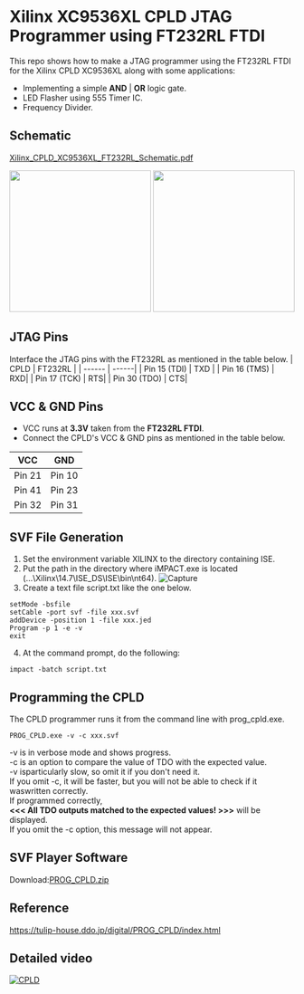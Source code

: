 # Xilinx XC9536XL CPLD JTAG Programmer using FT232RL FTDI
This repo shows how to make a JTAG programmer using the FT232RL FTDI for the Xilinx CPLD XC9536XL along with some applications:<br />
+ Implementing a simple **AND** | **OR** logic gate.
+ LED Flasher using 555 Timer IC.
+ Frequency Divider.
## Schematic
[Xilinx_CPLD_XC9536XL_FT232RL_Schematic.pdf](https://github.com/mostafa-1997/Xilinx_XC9536XL_CPLD_FT232RL_JTAG_PROGRAMMER/files/7697454/Xilinx_CPLD_XC9536XL_FT232RL_Schematic.pdf)

<img src="https://user-images.githubusercontent.com/48930532/145685755-cbae6665-04a5-4eb7-8c98-3df3f35af5f1.PNG" width="250">

<img src="https://user-images.githubusercontent.com/48930532/145686186-ed0be05b-33e5-49af-94aa-52858e1e3939.jpeg" width="250">

## JTAG Pins
Interface the JTAG pins with the FT232RL as mentioned in the table below.
| CPLD | FT232RL |
| ------ | ------|
| Pin 15 (TDI)   | TXD |
| Pin 16 (TMS) | RXD|
| Pin 17 (TCK)    | RTS|
| Pin 30 (TDO)    | CTS|

## VCC & GND Pins
+ VCC runs at **3.3V** taken from the **FT232RL FTDI**.
+ Connect the CPLD's VCC & GND pins as mentioned in the table below.

| VCC | GND |
| ------ | ------|
| Pin 21  | Pin 10|
| Pin 41| Pin 23|
| Pin 32 | Pin 31|

## SVF File Generation
1. Set the environment variable XILINX to the directory containing ISE.
2. Put the path in the directory where iMPACT.exe is located (...\Xilinx\14.7\ISE_DS\ISE\bin\nt64).
![Capture](https://user-images.githubusercontent.com/48930532/145686903-192a21b8-6088-4204-9ceb-20474df41dff.PNG)
3. Create a text file script.txt like the one below.

```
setMode -bsfile
setCable -port svf -file xxx.svf
addDevice -position 1 -file xxx.jed
Program -p 1 -e -v
exit
```
4. At the command prompt, do the following:
```
impact -batch script.txt
```
## Programming the CPLD
The CPLD programmer runs it from the command line with prog_cpld.exe.
```
PROG_CPLD.exe -v -c xxx.svf
```
-v is in verbose mode and shows progress.<br />
-c is an option to compare the value of TDO with the expected value.<br />
-v isparticularly slow, so omit it if you don't need it.<br />
If you omit -c, it will be faster, but you will not be able to check if it waswritten correctly.<br />
If programmed correctly,<br />
**<<< All TDO outputs matched to the expected values! >>>** will be displayed.<br />
If you omit the -c option, this message will not appear.
## SVF Player Software
Download:[PROG_CPLD.zip](https://github.com/mostafa-1997/Xilinx_XC9536XL_CPLD_FT232RL_JTAG_PROGRAMMER/files/7697485/PROG_CPLD.zip)

## Reference
https://tulip-house.ddo.jp/digital/PROG_CPLD/index.html

## Detailed video
[![CPLD](https://img.youtube.com/vi/UACzPj62klc/0.jpg)](https://youtu.be/UACzPj62klc)
